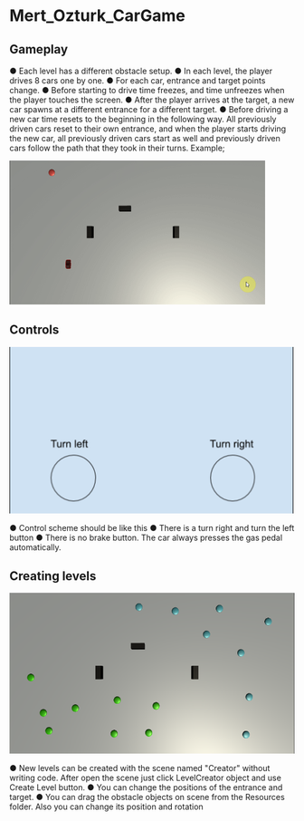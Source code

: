 # Mert_Ozturk_CarGame

## Gameplay
● Each level has a different obstacle setup.
● In each level, the player drives 8 cars one by one.
● For each car, entrance and target points change.
● Before starting to drive time freezes, and time unfreezes when the player touches the
screen.
● After the player arrives at the target, a new car spawns at a different entrance for a
different target.
● Before driving a new car time resets to the beginning in the following way. All previously
driven cars reset to their own entrance, and when the player starts driving the new car,
all previously driven cars start as well and previously driven cars follow the path that
they took in their turns. Example;

![Gameplay](https://github.com/mertcanozturk/Mert_Ozturk_CarGame/blob/master/images/car_game.gif)

## Controls

![controls](https://github.com/mertcanozturk/Mert_Ozturk_CarGame/blob/master/images/controls.png)

● Control scheme should be like this
● There is a turn right and turn the left button
● There is no brake button. The car always presses the gas pedal automatically.

## Creating levels

![Creator Scene](https://github.com/mertcanozturk/Mert_Ozturk_CarGame/blob/master/images/creator_scene.png)

● New levels can be created with the scene named "Creator" without writing code. After open the scene just click LevelCreator object and use Create Level button.
● You can change the positions of the entrance and target. 
● You can drag the obstacle objects on scene from the Resources folder. Also you can change its position and rotation



